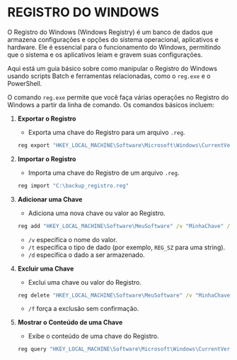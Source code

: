 # REGISTRO DO WINDOWS
O Registro do Windows (Windows Registry) é um banco de dados que armazena configurações e opções do sistema operacional, aplicativos e hardware. Ele é essencial para o funcionamento do Windows, permitindo que o sistema e os aplicativos leiam e gravem suas configurações.

Aqui está um guia básico sobre como manipular o Registro do Windows usando scripts Batch e ferramentas relacionadas, como o `reg.exe` e o PowerShell.

O comando `reg.exe` permite que você faça várias operações no Registro do Windows a partir da linha de comando. Os comandos básicos incluem:

1. **Exportar o Registro**
   - Exporta uma chave do Registro para um arquivo `.reg`.
   ```bat
   reg export "HKEY_LOCAL_MACHINE\Software\Microsoft\Windows\CurrentVersion" "C:\backup_registro.reg"
   ```

2. **Importar o Registro**
   - Importa uma chave do Registro de um arquivo `.reg`.
   ```bat
   reg import "C:\backup_registro.reg"
   ```

3. **Adicionar uma Chave**
   - Adiciona uma nova chave ou valor ao Registro.
   ```bat
   reg add "HKEY_LOCAL_MACHINE\Software\MeuSoftware" /v "MinhaChave" /t REG_SZ /d "MeuValor"
   ```
   - `/v` especifica o nome do valor.
   - `/t` especifica o tipo de dado (por exemplo, `REG_SZ` para uma string).
   - `/d` especifica o dado a ser armazenado.

4. **Excluir uma Chave**
   - Exclui uma chave ou valor do Registro.
   ```bat
   reg delete "HKEY_LOCAL_MACHINE\Software\MeuSoftware" /v "MinhaChave" /f
   ```
   - `/f` força a exclusão sem confirmação.

5. **Mostrar o Conteúdo de uma Chave**
   - Exibe o conteúdo de uma chave do Registro.
   ```bat
   reg query "HKEY_LOCAL_MACHINE\Software\Microsoft\Windows\CurrentVersion"
   ```

